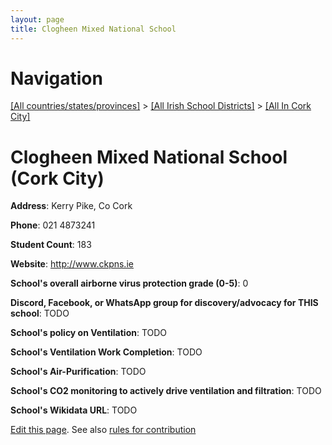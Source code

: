 ```yaml
---
layout: page
title: Clogheen Mixed National School
---
```

# Navigation

[[All countries/states/provinces]](../../..) > [[All Irish School Districts]](../..) > [[All In Cork City]](..)

# Clogheen Mixed National School (Cork City)

**Address**: Kerry Pike, Co Cork

**Phone**: 021 4873241

**Student Count**: 183

**Website**: <http://www.ckpns.ie>

**School's overall airborne virus protection grade (0-5)**: 0

**Discord, Facebook, or WhatsApp group for discovery/advocacy for THIS school**: TODO

**School's policy on Ventilation**: TODO

**School's Ventilation Work Completion**: TODO

**School's Air-Purification**: TODO

**School's CO2 monitoring to actively drive ventilation and filtration**: TODO

**School's Wikidata URL**: TODO


[Edit this page](https://github.com/ventilate-schools/Ireland/edit/main/./Cork_City/Clogheen_Mixed_National_School.md). See also [rules for contribution](../../../contribution-rules/)